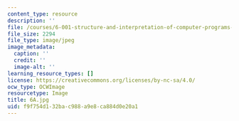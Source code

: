 ```yaml
---
content_type: resource
description: ''
file: /courses/6-001-structure-and-interpretation-of-computer-programs-spring-2005/f9f754d132bac988a9e8ca884d0e20a1_6A.jpg
file_size: 2294
file_type: image/jpeg
image_metadata:
  caption: ''
  credit: ''
  image-alt: ''
learning_resource_types: []
license: https://creativecommons.org/licenses/by-nc-sa/4.0/
ocw_type: OCWImage
resourcetype: Image
title: 6A.jpg
uid: f9f754d1-32ba-c988-a9e8-ca884d0e20a1
---
```

